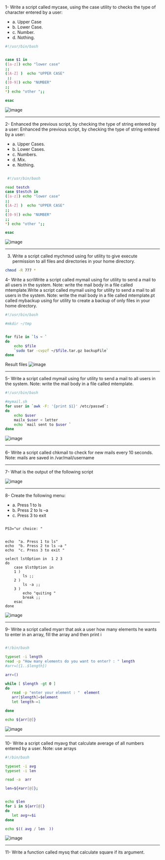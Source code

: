 1- Write a script called mycase, using the case utility to checks the type of character
entered by a user:
  - a. Upper Case
  - b. Lower Case.
  - c. Number.
  - d. Nothing.
    
```sh
#!/usr/bin/bash


case $1 in 
([a-z]) echo "lower case" 
;;
([A-Z] )  echo "UPPER CASE"
 ;;
([0-9]) echo "NUMBER" 
;;
*) echo "other ";; 

esac
```

![image](https://user-images.githubusercontent.com/52299389/214041084-9c54c22d-6cea-4eea-beb9-a8aa3f2585ee.png)

<hr>

2- Enhanced the previous script, by checking the type of string entered by a user:
Enhanced the previous script, by checking the type of string entered by a user:
  - a. Upper Cases.
  - b. Lower Cases.
  - c. Numbers.
  - d. Mix.
  - e. Nothing.
 
    
 ```sh
  
  #!/usr/bin/bash

read testch
case $testch in 
([a-z]) echo "lower case" 
;;
([A-Z] )  echo "UPPER CASE"
 ;;
([0-9]) echo "NUMBER" 
;;
*) echo "other ";; 

esac
  ```
![image](https://user-images.githubusercontent.com/52299389/214041647-5e3b009f-5332-4f84-b495-11943d55f077.png)


<hr>


3. Write a script called mychmod using for utility to give execute permission to all files and
directories in your home directory.

```sh
chmod -R 777 *
```


4- Write a scriWrite a script called mymail using for utility to send a mail to all users in the system.
Note: write the mail body in a file called mtemplate.Write a script called mymail using for utility to send a mail to all users in the system.
Note: write the mail body in a file called mtemplate.pt called mybackup using for utility to create a backup of only files in your
home directory.


```sh
#!/usr/bin/bash

#mkdir ~/tmp 


for file in `ls ~ `
do 
    echo $file
    `sudo tar -cvpzf ~/$file.tar.gz backupFile`
done

```

Result files 
![image](https://user-images.githubusercontent.com/52299389/214071609-861fd2c3-e88a-4770-ac9b-8572ec0b4101.png)

<hr>

5- Write a script called mymail using for utility to send a mail to all users in the system.
Note: write the mail body in a file called mtemplate.

```sh
#!/usr/bin/bash

#mymail.sh
for user in `awk -F: '{print $1}' /etc/passwd`:
do 
    echo $user
    mailx $user < letter
    echo `mail sent to $user `
done
```

![image](https://user-images.githubusercontent.com/52299389/214071295-7ace571c-d210-41a7-bb7f-5093876f5e65.png)

<hr>

6- Write a script called chkmail to check for new mails every 10 seconds. Note: mails are
saved in /var/mail/username

<hr>


7- What is the output of the following script

![image](https://user-images.githubusercontent.com/52299389/214394603-971c6a7a-25e1-493b-afe4-4fc017c9cc23.png)



<hr>


8- Create the following menu:
 - a. Press 1 to ls
 -  b. Press 2 to ls –a
 -  c. Press 3 to exit
 
```SH
 
PS3="ur choice: "


echo  "a. Press 1 to ls"
echo  "b. Press 2 to ls –a " 
echo  "c. Press 3 to exit "

select lstOption in  1 2 3
do
    case $lstOption in 
    1 ) 
        ls ;;
    2 )
        ls -a ;;
    3 ) 
        echo "quiting "
        break ;;
    esac
done
```

![image](https://user-images.githubusercontent.com/52299389/214406499-e817d6f4-0879-4013-9fda-829178880412.png)

<hr>

9- Write a script called myarr that ask a user how many elements he wants to enter in an
array, fill the array and then print i

 ```sh
 
#!/bin/bash

typeset -i length
read -p "How many elements do you want to enter? : " length
#arr=({1..$length})

arr=()

while [ $length -gt 0 ]
do
    read -p "enter your element : "  element
    arr[$length]=$element
    let length-=1

done

echo ${arr[@]}
 ```
 ![image](https://user-images.githubusercontent.com/52299389/214419769-9799abbf-bd4e-43f8-b813-a566bcd953d2.png)

 <hr>
 
 10-  Write a script called myavg that calculate average of all numbers entered by a user.
Note: use arrays
 
 ```sh
 #!/bin/bash

typeset -i avg
typeset -i len

read -a  arr

len=${#arr[@]};


echo $len
for i in ${arr[@]}
do 
    let avg+=$i
done

echo $(( avg / len  ))

 ```
![image](https://user-images.githubusercontent.com/52299389/214428142-e53bb843-6804-4c25-973e-0b0fe92c1ca6.png)

<HR>
   
11- Write a function called mysq that calculate square if its argument.
   
